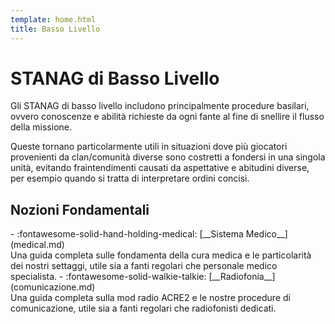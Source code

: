 ```yaml
---
template: home.html
title: Basso Livello
---
```


# STANAG di Basso Livello

Gli STANAG di basso livello includono principalmente procedure basilari, ovvero conoscenze e abilità richieste da ogni fante al fine di snellire il flusso della missione.

Queste tornano particolarmente utili in situazioni dove più giocatori provenienti da clan/comunità diverse sono costretti a fondersi in una singola unità, evitando fraintendimenti causati da aspettative e abitudini diverse, per esempio quando si tratta di interpretare ordini concisi.

## Nozioni Fondamentali

<div class="grid cards" markdown>
- :fontawesome-solid-hand-holding-medical: [__Sistema Medico__](medical.md)<br>
  Una guida completa sulle fondamenta della cura medica e le particolarità dei nostri settaggi, utile sia a fanti regolari che personale medico specialista.
- :fontawesome-solid-walkie-talkie: [__Radiofonia__](comunicazione.md)<br>
  Una guida completa sulla mod radio ACRE2 e le nostre procedure di comunicazione, utile sia a fanti regolari che radiofonisti dedicati.
</div>
